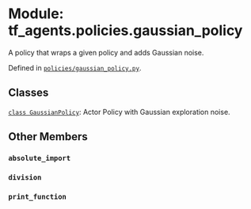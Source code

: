 <div itemscope itemtype="http://developers.google.com/ReferenceObject">
<meta itemprop="name" content="tf_agents.policies.gaussian_policy" />
<meta itemprop="path" content="Stable" />
<meta itemprop="property" content="absolute_import"/>
<meta itemprop="property" content="division"/>
<meta itemprop="property" content="print_function"/>
</div>

# Module: tf_agents.policies.gaussian_policy

A policy that wraps a given policy and adds Gaussian noise.



Defined in [`policies/gaussian_policy.py`](https://github.com/tensorflow/agents/tree/master/tf_agents/policies/gaussian_policy.py).

<!-- Placeholder for "Used in" -->


## Classes

[`class GaussianPolicy`](../../tf_agents/policies/gaussian_policy/GaussianPolicy.md): Actor Policy with Gaussian exploration noise.

## Other Members

<h3 id="absolute_import"><code>absolute_import</code></h3>

<h3 id="division"><code>division</code></h3>

<h3 id="print_function"><code>print_function</code></h3>

